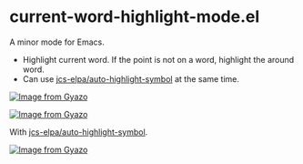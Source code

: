 # current-word-highlight-mode.el

A minor mode for Emacs.
* Highlight current word. If the point is not on a word, highlight the around word.
* Can use <a href="https://github.com/jcs-elpa/auto-highlight-symbol">jcs-elpa/auto-highlight-symbol</a> at the same time.

[![Image from Gyazo](https://i.gyazo.com/0a604559d7c56a9c9d64da3b5973070c.gif)](https://gyazo.com/0a604559d7c56a9c9d64da3b5973070c)

[![Image from Gyazo](https://i.gyazo.com/166e16305f5860911301c59e521ae66d.gif)](https://gyazo.com/166e16305f5860911301c59e521ae66d)

With <a href="https://github.com/jcs-elpa/auto-highlight-symbol">jcs-elpa/auto-highlight-symbol</a>.

[![Image from Gyazo](https://i.gyazo.com/b5d8b85f724900c1ab8b646c5c6cf640.gif)](https://gyazo.com/b5d8b85f724900c1ab8b646c5c6cf640)
